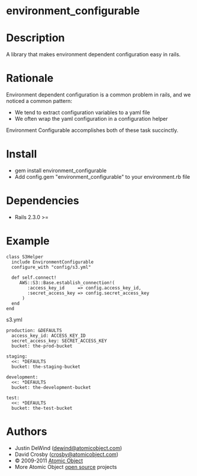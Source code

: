 # environment_configurable

Description
===========

A library that makes environment dependent configuration easy in rails.

Rationale
========

Environment dependent configuration is a common problem in rails, and we noticed
a common pattern:

  * We tend to extract configuration variables to a yaml file
  * We often wrap the yaml configuration in a configuration helper
  
Environment Configurable accomplishes both of these task succinctly.

Install
====
  * gem install environment_configurable
  * Add config.gem "environment_configurable" to your environment.rb file
  
Dependencies
============

* Rails 2.3.0 >=

Example
=======

    class S3Helper
      include EnvironmentConfigurable
      configure_with "config/s3.yml"
      
      def self.connect!
         AWS::S3::Base.establish_connection!(
            :access_key_id     => config.access_key_id,
            :secret_access_key => config.secret_access_key
          )
      end
    end
    
  s3.yml
  
    production: &DEFAULTS
      access_key_id: ACCESS_KEY_ID
      secret_access_key: SECRET_ACCESS_KEY
      bucket: the-prod-bucket

    staging:
      <<: *DEFAULTS
      bucket: the-staging-bucket

    development:
      <<: *DEFAULTS
      bucket: the-development-bucket

    test:
      <<: *DEFAULTS
      bucket: the-test-bucket
    
Authors
=======

* Justin DeWind (dewind@atomicobject.com)
* David Crosby (crosby@atomicobject.com)
* © 2009-2011 [Atomic Object](http://www.atomicobject.com/)
* More Atomic Object [open source](http://www.atomicobject.com/pages/Software+Commons) projects
